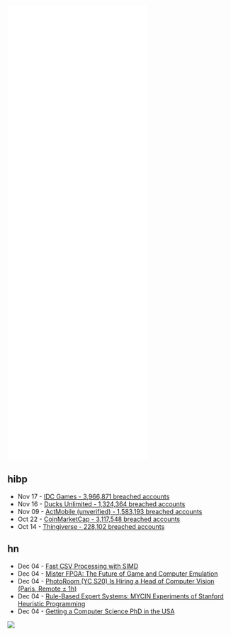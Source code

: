 ![Metrics](https://raw.githubusercontent.com/phixion/phixion/master/metrics.svg)

## hibp

<!--
for https://github.com/phixion/phixion/blob/main/.github/workflows/feeds.yml
-->
<!--START_SECTION:haveibeenpwnd-->
- Nov 17 - [IDC Games - 3,966,871 breached accounts](https://haveibeenpwned.com/PwnedWebsites#IDCGames)
- Nov 16 - [Ducks Unlimited - 1,324,364 breached accounts](https://haveibeenpwned.com/PwnedWebsites#DucksUnlimited)
- Nov 09 - [ActMobile (unverified) - 1,583,193 breached accounts](https://haveibeenpwned.com/PwnedWebsites#ActMobile)
- Oct 22 - [CoinMarketCap - 3,117,548 breached accounts](https://haveibeenpwned.com/PwnedWebsites#CoinMarketCap)
- Oct 14 - [Thingiverse - 228,102 breached accounts](https://haveibeenpwned.com/PwnedWebsites#Thingiverse)
<!--END_SECTION:haveibeenpwnd-->

## hn

<!--
for https://github.com/phixion/phixion/blob/main/.github/workflows/feeds.yml
-->
<!--START_SECTION:hn-->
- Dec 04 - [Fast CSV Processing with SIMD](https://nullprogram.com/blog/2021/12/04/)
- Dec 04 - [Mister FPGA: The Future of Game and Computer Emulation](https://www.racketboy.com/retro/mister-fpga-the-future-of-retro-game-emulation-and-preservation)
- Dec 04 - [PhotoRoom (YC S20) Is Hiring a Head of Computer Vision (Paris, Remote ± 1h)](https://jobs.lever.co/photoroom/bdb26827-1c9b-404a-8c3a-d2abd744dc0a)
- Dec 04 - [Rule-Based Expert Systems: MYCIN Experiments of Stanford Heuristic Programming](https://people.dbmi.columbia.edu/~ehs7001/Buchanan-Shortliffe-1984/MYCIN%20Book.htm)
- Dec 04 - [Getting a Computer Science PhD in the USA](https://parentheticallyspeaking.org/articles/us-cs-phd-faq/)
<!--END_SECTION:hn-->

<!--
for https://yhype.me
-->
![](https://hit.yhype.me/github/profile?user_id=13013670)

